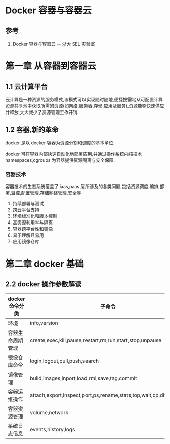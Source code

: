 # Docker 容器与容器云

## 参考

1. Docker 容器与容器云  --   浙大 SEL 实验室

# 第一章 从容器到容器云

## 1.1 云计算平台

云计算是一种资源的服务模式,该模式可以实现随时随地,便捷按需地从可配置计算资源共享池中获取所需的资源(如网络,服务器,存储,应用及服务),资源能够快速供应并释放,大大减少了资源管理工作开销.

## 1.2 容器,新的革命

docker 是以 docker 容器为资源分割和调度的基本单位.

docker 可在容器内部快速自动化地部署应用,并通过操作系统内核技术 namespaces,cgroups 为容器提供资源隔离与安全保障.

### 容器技术

容器技术的生态系统覆盖了 iaas,paas 层所涉及的各类问题,包括资源调度,编排,部署,监控,配置管理,存储网络管理,安全等

1. 持续部署与测试
2. 跨云平台支持
3. 环境标准化和版本控制
4. 高资源利用率与隔离
5. 容器跨平台性和镜像
6. 易于理解且易用
7. 应用镜像仓库

# 第二章  docker 基础

## 2.2 docker 操作参数解读

|docker命令分类|子命令|
|-|-|
|环境| info,version|
| 容器生命周期管理 | create,exec,kill,pause,restart,rm,run,start,stop,unpause |
| 镜像仓库命令 | login,logout,pull,push,search |
| 镜像管理 | build,images,inport,load,rmi,save,tag,commit |
| 容器运维操作 | attach,export,inspect,port,ps,rename,stats,top,wait,cp,diff,update |
| 容器资源管理 | volume,network |
| 系统日志信息 | events,history,logs |

















